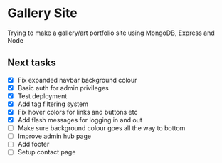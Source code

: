 # Gallery Site
Trying to make a gallery/art portfolio site using MongoDB, Express and Node

## Next tasks
- [x] Fix expanded navbar background colour
- [x] Basic auth for admin privileges
- [x] Test deployment
- [x] Add tag filtering system
- [x] Fix hover colors for links and buttons etc
- [x] Add flash messages for logging in and out
- [ ] Make sure background colour goes all the way to bottom
- [ ] Improve admin hub page
- [ ] Add footer
- [ ] Setup contact page